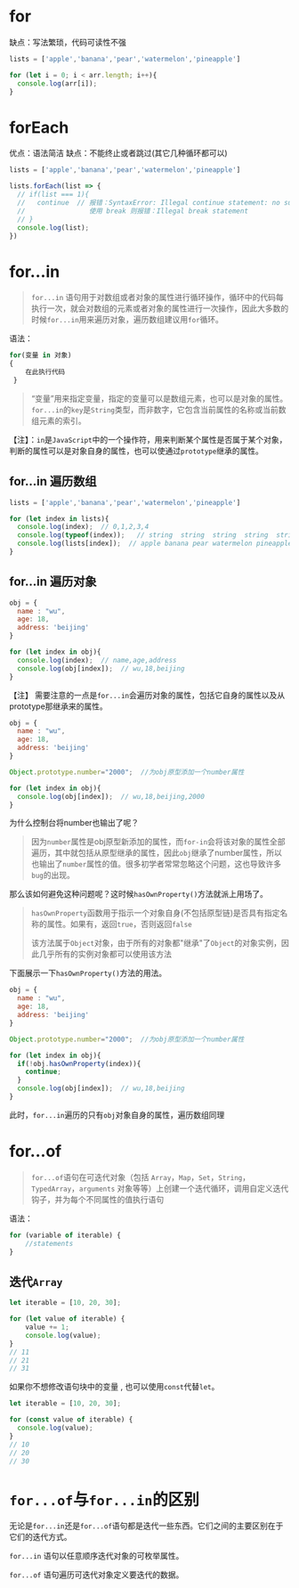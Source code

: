 # for
 缺点：写法繁琐，代码可读性不强
```javascript
lists = ['apple','banana','pear','watermelon','pineapple']

for (let i = 0; i < arr.length; i++){
  console.log(arr[i]);
}

```

# forEach
优点：语法简洁
缺点：不能终止或者跳过(其它几种循环都可以)
```javascript
lists = ['apple','banana','pear','watermelon','pineapple']

lists.forEach(list => {
  // if(list === 1){
  //   continue  // 报错：SyntaxError: Illegal continue statement: no surrounding iteration statement
  //                使用 break 则报错：Illegal break statement
  // }
  console.log(list);
})
```
# for...in
>`for...in` 语句用于对数组或者对象的属性进行循环操作，循环中的代码每执行一次，就会对数组的元素或者对象的属性进行一次操作，因此大多数的时候`for...in`用来遍历对象，遍历数组建议用`for`循环。

语法：
```javascript
for(变量 in 对象)
{
    在此执行代码
 }
 ```
>“变量”用来指定变量，指定的变量可以是数组元素，也可以是对象的属性。`for...in`的`key`是`String`类型，而非数字，它包含当前属性的名称或当前数组元素的索引。

【注】：`in`是`JavaScript`中的一个操作符，用来判断某个属性是否属于某个对象，判断的属性可以是对象自身的属性，也可以使通过`prototype`继承的属性。

## for...in 遍历数组
```javascript
lists = ['apple','banana','pear','watermelon','pineapple']

for (let index in lists){
  console.log(index);  // 0,1,2,3,4   
  console.log(typeof(index));   // string  string  string  string  string
  console.log(lists[index]);  // apple banana pear watermelon pineapple
}
```

## for...in 遍历对象
```javascript
obj = {
  name : "wu",
  age: 18,
  address: 'beijing'
}

for (let index in obj){
  console.log(index);  // name,age,address
  console.log(obj[index]);  // wu,18,beijing
}
```
【注】 需要注意的一点是`for...in`会遍历对象的属性，包括它自身的属性以及从prototype那继承来的属性。
```JavaScript
obj = {
  name : "wu",
  age: 18,
  address: 'beijing'
}

Object.prototype.number="2000";  //为obj原型添加一个number属性

for (let index in obj){
  console.log(obj[index]);  // wu,18,beijing,2000
}
```
为什么控制台将number也输出了呢？
>因为`number`属性是obj原型新添加的属性，而`for-in`会将该对象的属性全部遍历，其中就包括从原型继承的属性，因此`obj`继承了number属性，所以也输出了`number`属性的值。很多初学者常常忽略这个问题，这也导致许多`bug`的出现。

那么该如何避免这种问题呢？这时候`hasOwnProperty()`方法就派上用场了。
>`hasOwnProperty`函数用于指示一个对象自身(不包括原型链)是否具有指定名称的属性。如果有，返回`true`，否则返回`false`
>
>该方法属于`Object`对象，由于所有的对象都"继承"了`Object`的对象实例，因此几乎所有的实例对象都可以使用该方法

下面展示一下`hasOwnProperty()`方法的用法。
```javascript
obj = {
  name : "wu",
  age: 18,
  address: 'beijing'
}

Object.prototype.number="2000";  //为obj原型添加一个number属性

for (let index in obj){
  if(!obj.hasOwnProperty(index)){
    continue;
  }
  console.log(obj[index]);  // wu,18,beijing 
}
```
此时，`for...in`遍历的只有`obj`对象自身的属性，遍历数组同理

# for...of
>`for...of`语句在可迭代对象（包括 `Array`，`Map`，`Set`，`String`，`TypedArray`，`arguments` 对象等等）上创建一个迭代循环，调用自定义迭代钩子，并为每个不同属性的值执行语句

语法：
```javascript
for (variable of iterable) {
    //statements
}
```
## 迭代`Array`
```javascript
let iterable = [10, 20, 30];

for (let value of iterable) {
    value += 1;
    console.log(value);
}
// 11
// 21
// 31
```
如果你不想修改语句块中的变量 , 也可以使用`const`代替`let`。
```javascript
let iterable = [10, 20, 30];

for (const value of iterable) {
  console.log(value);
}
// 10
// 20
// 30
```
# `for...of`与`for...in`的区别
无论是`for...in`还是`for...of`语句都是迭代一些东西。它们之间的主要区别在于它们的迭代方式。

`for...in` 语句以任意顺序迭代对象的可枚举属性。

`for...of` 语句遍历可迭代对象定义要迭代的数据。
